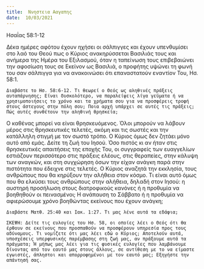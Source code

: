 ```yaml
---
title:  Ννηστεια Ααγαπης
date:  10/03/2021
---
```


Ησαΐας 58:1-12

Δέκα ημέρες αφότου έχουν ηχήσει οι σάλπιγγες και έχουν υπενθυμίσει στο λαό του Θεού πως ο Κύριος ανακηρύσσεται Βασιλιάς τους και ανήμερα της Ημέρα του Εξιλασμού, όταν η ταπείνωση τους επιβεβαιώνει την αφοσίωση τους σε Εκείνον ως Βασιλιά, ο προφήτης υψώνει τη φωνή του σαν σάλπιγγα για να ανακοινώσει ότι επαναστατούν εναντίον Του, Ησ. 58:1.

`Διαβάστε το Ησ. 58:6-12. Τι θεωρεί ο Θεός ως αληθινές πράξεις αυταπάρνησης; Είναι δυσκολότερο, να παραλείψεις λίγα γεύματα ή να χρησιμοποιήσεις το χρόνο και τα χρήματα σου για να προσφέρεις τροφή στους άστεγους στην πόλη σου; Ποια αρχή υπάρχει σε αυτές τις πράξεις; Πώς αυτές συνθέτουν την αληθινή θρησκεία;`

Ο καθένας μπορεί να είναι θρησκευόμενος. Όλοι μπορούν να λάβουν μέρος στις θρησκευτικές τελετές, ακόμη και τις σωστές και την κατάλληλη στιγμή με τον σωστό τρόπο. Ο Κύριος όμως δεν ζητάει μόνο αυτό από εμάς. Δείτε τη ζωή του Ιησού. Όσο πιστός κι αν ήταν στις θρησκευτικές απαιτήσεις της εποχής Του, οι συγγραφείς των ευαγγελίων εστιάζουν περισσότερο στις πράξεις ελέους, στις θεραπείες, στην κάλυψη των αναγκών, και στη συγχώρηση όσων την είχαν ανάγκη παρά στην πιστότητα που έδειχνε στις τελετές. Ο Κύριος αναζητά την εκκλησία, τους ανθρώπους που θα κηρύξουν την αλήθεια στον κόσμο. Τι είναι αυτό όμως που θα ελκύσει τους ανθρώπους στην αλήθεια, δηλαδή στον Ιησού: η αυστηρή προσήλωση στους διατροφικούς κανόνες ή η προθυμία να βοηθηθούν οι πεινασμένοι; Η ανάπαυση το Σάββατο ή η προθυμία να αφιερώσουμε χρόνο βοηθώντας εκείνους που έχουν ανάγκη;

`Διαβάστε Ματθ. 25:40 και Ιακ. 1:27. Τι μας λένε αυτά τα εδάφια;`

`ΣΚΕΨΗ: Δείτε τις ευλογίες του Ησ. 58, οι οποίες λέει ο Θεός ότι θα έρθουν σε εκείνους που προσπαθούν να προσφέρουν υπηρεσία προς τους αδύναμους. Τι νομίζετε ότι μας λέει εδώ ο Κύριος; Αποτελούν αυτά, υποσχέσεις υπερφυσικής παρέμβασης στη ζωή μας, αν πράξουμε αυτά τα πράγματα; Ή μήπως μας λέει για τις φυσικές ευλογίες που λαμβάνουμε δίνοντας από τον εαυτό μας στους άλλους, σε αντίθεση με το να είμαστε εγωιστές, άπληστοι και απορροφημένοι με τον εαυτό μας; Εξηγήστε την απάντησή σας.`